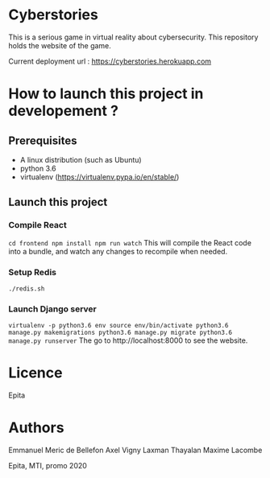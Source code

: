 # Cyberstories
This is a serious game in virtual reality about cybersecurity.
This repository holds the website of the game.

Current deployment url : https://cyberstories.herokuapp.com

# How to launch this project in developement ?
## Prerequisites
- A linux distribution (such as Ubuntu)
- python 3.6
- virtualenv (https://virtualenv.pypa.io/en/stable/)
## Launch this project
### Compile React
`
cd frontend
npm install
npm run watch
`
This will compile the React code into a bundle, and watch any changes to recompile when needed. 
### Setup Redis
`
./redis.sh
`
### Launch Django server
`
virtualenv -p python3.6 env
source env/bin/activate
python3.6 manage.py makemigrations
python3.6 manage.py migrate
python3.6 manage.py runserver
`
The go to http://localhost:8000 to see the website.

# Licence
Epita

# Authors
Emmanuel Meric de Bellefon
Axel Vigny
Laxman Thayalan
Maxime Lacombe

Epita, MTI, promo 2020